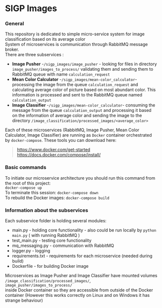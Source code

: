 # SIGP Images

### General
This repository is dedicated to simple micro-service system for image classification based on its average color  <br />
System of microservices is communication through RabbitMQ message broker. <br />
There are three subservices :  <br />
* **Image Pusher** -`/sigp_images/image_pusher` - looking for files in directory `image_pusher/images_to_process/`
  validating them and sending them to RabbitMQ queue with name `calculation_request`
* **Mean Color Calculator** -`/sigp_images/mean-color_calculator`- processing the image from the queue `calculation_request` 
  and calculating average color of picture based on most abundant color. 
  This information is processed and sent to the RabbitMQ queue named `calculation_output`
* **Image Classifier** -`/sigp_images/mean-color_calculator`- consuming the message from the queue `calculation_output` 
  and processing it based on the information of average color and sending the image to the directory 
  `/image_classification/processed_images/<average_color>` 

Each of these microservices (RabbitMQ, Image Pusher, Mean Color Calculator, Image Classifier) are running 
as `Docker` container orchestrated by `docker-compose`. These tools you can download here:<br />
> https://www.docker.com/get-started <br />
> https://docs.docker.com/compose/install/

### Basic commands
To initiate our microservice architecture you should run this command from the root of this project:<br />
`docker-compose up` <br />
To terminate this session: 
`docker-compose down` <br />
To rebuild the Docker images:
`docker-compose build`

### Information about the subservices
Each subservice folder is holding several modules:
* main.py - holding core functionality - also could be run locally by `python main.py` ( with running RabbitMQ )
* test_main.py - testing core functionality
* mq_messaging.py - communication with RabbitMQ
* logger.py - logging
* requirements.txt - requirements for each microservice (needed during build)
* Dockerfile - for building Docker image

Microservices as Image Pusher and Image Classifier have mounted volumes <br /> 
`/image_classification/processed_images/`, `image_pusher/images_to_process/`<br />
inside Docker container so they are accessible 
from outside of the Docker container (However this works correctly on Linux and on Windows it has strange behaviour) 
